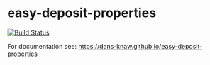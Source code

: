 easy-deposit-properties
===========
[![Build Status](https://travis-ci.org/DANS-KNAW/easy-deposit-properties.png?branch=master)](https://travis-ci.org/DANS-KNAW/easy-deposit-properties)

For documentation see: https://dans-knaw.github.io/easy-deposit-properties
